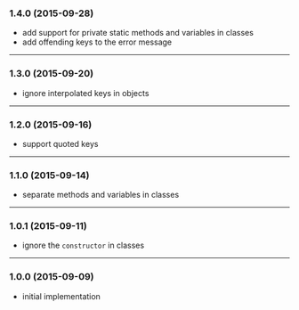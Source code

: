 ### 1.4.0 (2015-09-28)

* add support for private static methods and variables in classes
* add offending keys to the error message

---
### 1.3.0 (2015-09-20)

* ignore interpolated keys in objects

---
### 1.2.0 (2015-09-16)

* support quoted keys

---
### 1.1.0 (2015-09-14)

* separate methods and variables in classes

---
### 1.0.1 (2015-09-11)

* ignore the `constructor` in classes

---
### 1.0.0 (2015-09-09)

* initial implementation
